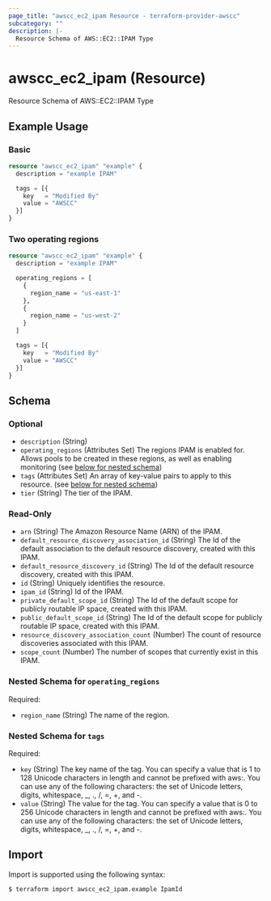 ```yaml
---
page_title: "awscc_ec2_ipam Resource - terraform-provider-awscc"
subcategory: ""
description: |-
  Resource Schema of AWS::EC2::IPAM Type
---
```


# awscc_ec2_ipam (Resource)

Resource Schema of AWS::EC2::IPAM Type

## Example Usage

### Basic

```terraform
resource "awscc_ec2_ipam" "example" {
  description = "example IPAM"

  tags = [{
    key   = "Modified By"
    value = "AWSCC"
  }]
}
```

### Two operating regions

```terraform
resource "awscc_ec2_ipam" "example" {
  description = "example IPAM"

  operating_regions = [
    {
      region_name = "us-east-1"
    },
    {
      region_name = "us-west-2"
    }
  ]

  tags = [{
    key   = "Modified By"
    value = "AWSCC"
  }]
}
```

<!-- schema generated by tfplugindocs -->
## Schema

### Optional

- `description` (String)
- `operating_regions` (Attributes Set) The regions IPAM is enabled for. Allows pools to be created in these regions, as well as enabling monitoring (see [below for nested schema](#nestedatt--operating_regions))
- `tags` (Attributes Set) An array of key-value pairs to apply to this resource. (see [below for nested schema](#nestedatt--tags))
- `tier` (String) The tier of the IPAM.

### Read-Only

- `arn` (String) The Amazon Resource Name (ARN) of the IPAM.
- `default_resource_discovery_association_id` (String) The Id of the default association to the default resource discovery, created with this IPAM.
- `default_resource_discovery_id` (String) The Id of the default resource discovery, created with this IPAM.
- `id` (String) Uniquely identifies the resource.
- `ipam_id` (String) Id of the IPAM.
- `private_default_scope_id` (String) The Id of the default scope for publicly routable IP space, created with this IPAM.
- `public_default_scope_id` (String) The Id of the default scope for publicly routable IP space, created with this IPAM.
- `resource_discovery_association_count` (Number) The count of resource discoveries associated with this IPAM.
- `scope_count` (Number) The number of scopes that currently exist in this IPAM.

<a id="nestedatt--operating_regions"></a>
### Nested Schema for `operating_regions`

Required:

- `region_name` (String) The name of the region.


<a id="nestedatt--tags"></a>
### Nested Schema for `tags`

Required:

- `key` (String) The key name of the tag. You can specify a value that is 1 to 128 Unicode characters in length and cannot be prefixed with aws:. You can use any of the following characters: the set of Unicode letters, digits, whitespace, _, ., /, =, +, and -.
- `value` (String) The value for the tag. You can specify a value that is 0 to 256 Unicode characters in length and cannot be prefixed with aws:. You can use any of the following characters: the set of Unicode letters, digits, whitespace, _, ., /, =, +, and -.

## Import

Import is supported using the following syntax:

```shell
$ terraform import awscc_ec2_ipam.example IpamId
```